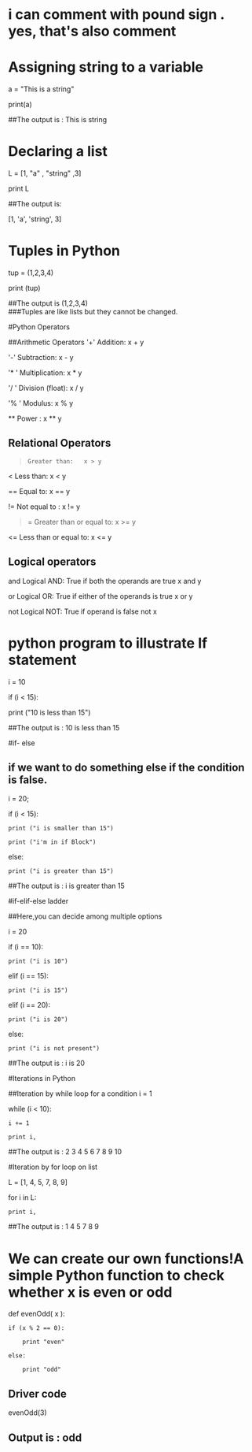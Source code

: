 # i can comment with pound sign . yes, that's also comment

# Assigning string to a variable

a = "This is a string"

print(a)

##The output is : This is string


# Declaring a list
L = [1, "a" , "string" ,3]

print L

##The output is:

[1, 'a', 'string', 3]

# Tuples in Python

tup = (1,2,3,4)

print (tup)

##The output is (1,2,3,4)  
###Tuples are like lists but they cannot be changed.

#Python Operators

  ##Arithmetic Operators
  '+'  Addition:	x + y
  
  '-'  Subtraction: 	x - y

  '* ' Multiplication: 	x * y

  '/ ' Division (float):	x / y

  '% ' Modulus:  x % y

  ** Power :  	x ** y

  ## Relational Operators
  > 	Greater than:  	x > y
  
  <  Less than: 	x < y
  
  == Equal to:	x == y
  
  != 	Not equal to : 	x != y
  
  >= 	Greater than or equal to:	x >= y
  
  <= 	Less than or equal to:  	x <= y

  ## Logical operators
  and Logical AND: True if both the operands are true 	x and y
  
  or 	Logical OR: True if either of the operands is true 	x or y
  
  not Logical NOT: True if operand is false 	not x


# python program to illustrate If statement
i = 10

if (i < 15):

   print ("10 is less than 15")

##The output is : 10 is less than 15


#if- else

## if we want to do something else if the condition is false.
i = 20;

if (i < 15):

    print ("i is smaller than 15")

    print ("i'm in if Block")

else:

    print ("i is greater than 15")

##The output is : i is greater than 15


#if-elif-else ladder

 ##Here,you can decide among multiple options

i = 20

if (i == 10):

    print ("i is 10")

elif (i == 15):

    print ("i is 15")

elif (i == 20):

    print ("i is 20")

else:

    print ("i is not present")

##The output is : i is 20


#Iterations in Python

##Iteration by while loop for a condition
i = 1

while (i < 10):

    i += 1

    print i,

##The output is : 2 3 4 5 6 7 8 9 10


#Iteration by for loop on list

L = [1, 4, 5, 7, 8, 9]

for  i in L:

    print i,

##The output is : 1 4 5 7 8 9


# We can create our own functions!A simple Python function to check whether x is even or odd

def evenOdd( x ):

    if (x % 2 == 0):

        print "even"

    else:

        print "odd"

## Driver code
  evenOdd(3)
  
## Output is : odd
